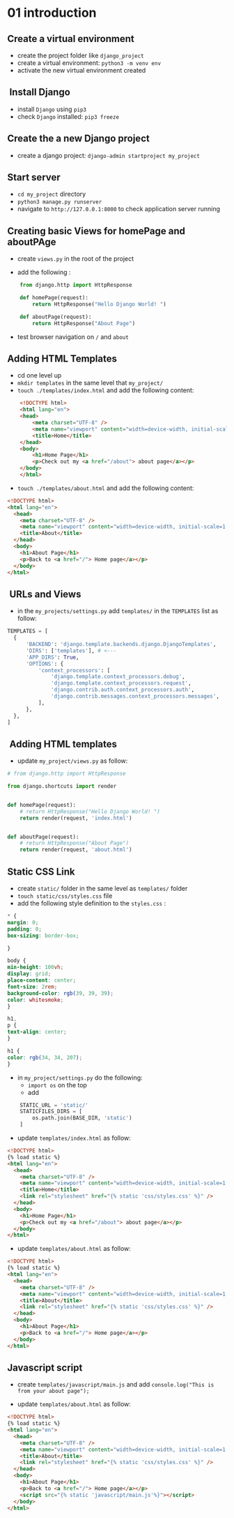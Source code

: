 # 01 introduction

## Create a virtual environment

- create the project folder like `django_project`
- create a virtual environment: `python3 -m venv env`
- activate the new virtual environment created

##  Install Django

- install `Django` using `pip3`
- check `Django` installed: `pip3 freeze`

## Create the a new Django project

- create a django project: `django-admin startproject my_project`

## Start server

- `cd my_project` directory
- `python3 manage.py runserver`
- navigate to `http://127.0.0.1:8000` to check application server running

## Creating basic Views for homePage and aboutPAge

- create `views.py` in the root of the project

- add the following :

```python
    from django.http import HttpResponse

    def homePage(request):
        return HttpResponse("Hello Django World! ")

    def aboutPage(request):
        return HttpResponse("About Page")
```

- test browser navigation on `/` and `about`

## Adding HTML Templates

- cd one level up
- `mkdir templates` in the same level that `my_project/`
- `touch ./templates/index.html` and add the following content:

```html
    <!DOCTYPE html>
    <html lang="en">
    <head>
        <meta charset="UTF-8" />
        <meta name="viewport" content="width=device-width, initial-scale=1.0" />
        <title>Home</title>
    </head>
    <body>
        <h1>Home Page</h1>
        <p>Check out my <a href="/about"> about page</a></p>
    </body>
    </html>

```

- `touch ./templates/about.html` and add the following content:

```html
<!DOCTYPE html>
<html lang="en">
  <head>
    <meta charset="UTF-8" />
    <meta name="viewport" content="width=device-width, initial-scale=1.0" />
    <title>About</title>
  </head>
  <body>
    <h1>About Page</h1>
    <p>Back to <a href="/"> Home page</a></p>
  </body>
</html>
```

##  URLs and Views

- in the `my_projects/settings.py` add `templates/` in the `TEMPLATES` list as follow:

```py
TEMPLATES = [
  {
      'BACKEND': 'django.template.backends.django.DjangoTemplates',
      'DIRS': ['templates'], # <---
      'APP_DIRS': True,
      'OPTIONS': {
          'context_processors': [
              'django.template.context_processors.debug',
              'django.template.context_processors.request',
              'django.contrib.auth.context_processors.auth',
              'django.contrib.messages.context_processors.messages',
          ],
      },
  },
]

  ```

##  Adding HTML templates

- update `my_project/views.py` as follow:

```python
# from django.http import HttpResponse

from django.shortcuts import render


def homePage(request):
    # return HttpResponse("Hello Django World! ")
    return render(request, 'index.html')


def aboutPage(request):
    # return HttpResponse("About Page")
    return render(request, 'about.html')
```

## Static CSS Link

- create `static/` folder in the same level as `templates/` folder
- `touch static/css/styles.css` file
- add the following style definition to the `styles.css` :

```css
* {
margin: 0;
padding: 0;
box-sizing: border-box;

}

body {
min-height: 100vh;
display: grid;
place-content: center;
font-size: 2rem;
background-color: rgb(39, 39, 39);
color: whitesmoke;
}

h1,
p {
text-align: center;
}

h1 {
color: rgb(34, 34, 207);
}

```

- in `my_project/settings.py` do the following:
  - `import os` on the top
  - add

```python
    STATIC_URL = 'static/'
    STATICFILES_DIRS = [
        os.path.join(BASE_DIR, 'static')
    ]
```

- update `templates/index.html` as follow:

```html
<!DOCTYPE html>
{% load static %}
<html lang="en">
  <head>
    <meta charset="UTF-8" />
    <meta name="viewport" content="width=device-width, initial-scale=1.0" />
    <title>Home</title>
    <link rel="stylesheet" href="{% static 'css/styles.css' %}" />
  </head>
  <body>
    <h1>Home Page</h1>
    <p>Check out my <a href="/about"> about page</a></p>
  </body>
</html>
```

- update `templates/about.html` as follow:

```html
<!DOCTYPE html>
{% load static %}
<html lang="en">
  <head>
    <meta charset="UTF-8" />
    <meta name="viewport" content="width=device-width, initial-scale=1.0" />
    <title>About</title>
    <link rel="stylesheet" href="{% static 'css/styles.css' %}" />
  </head>
  <body>
    <h1>About Page</h1>
    <p>Back to <a href="/"> Home page</a></p>
  </body>
</html>

```

## Javascript script

- create `templates/javascript/main.js` and add `console.log("This is from your about page");`

- update `templates/about.html` as follow:

```html
<!DOCTYPE html>
{% load static %}
<html lang="en">
  <head>
    <meta charset="UTF-8" />
    <meta name="viewport" content="width=device-width, initial-scale=1.0" />
    <title>About</title>
    <link rel="stylesheet" href="{% static 'css/styles.css' %}" />
  </head>
  <body>
    <h1>About Page</h1>
    <p>Back to <a href="/"> Home page</a></p>
    <script src="{% static 'javascript/main.js'%}"></script>
  </body>
</html>

```
